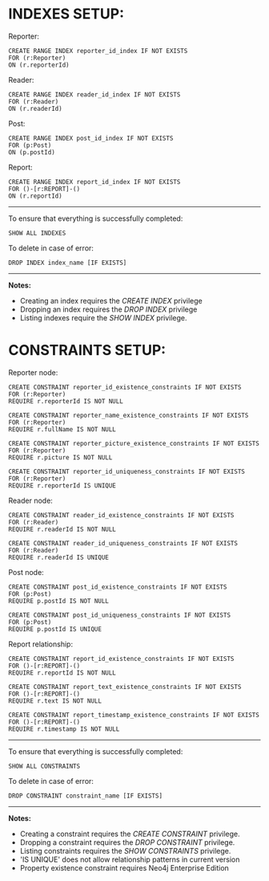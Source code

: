 # INDEXES SETUP:
Reporter:
```
CREATE RANGE INDEX reporter_id_index IF NOT EXISTS
FOR (r:Reporter)
ON (r.reporterId)
```
Reader:
```
CREATE RANGE INDEX reader_id_index IF NOT EXISTS
FOR (r:Reader)
ON (r.readerId)
```
Post:
```
CREATE RANGE INDEX post_id_index IF NOT EXISTS
FOR (p:Post)
ON (p.postId)
```
Report:
```
CREATE RANGE INDEX report_id_index IF NOT EXISTS
FOR ()-[r:REPORT]-()
ON (r.reportId)
```
___
To ensure that everything is successfully completed:
```
SHOW ALL INDEXES
```
To delete in case of error:
```
DROP INDEX index_name [IF EXISTS]
```
___
**Notes:**
* Creating an index requires the *CREATE INDEX* privilege
* Dropping an index requires the *DROP INDEX* privilege
* Listing indexes require the *SHOW INDEX* privilege.

# CONSTRAINTS SETUP:
Reporter node:
```
CREATE CONSTRAINT reporter_id_existence_constraints IF NOT EXISTS
FOR (r:Reporter)
REQUIRE r.reporterId IS NOT NULL

CREATE CONSTRAINT reporter_name_existence_constraints IF NOT EXISTS
FOR (r:Reporter)
REQUIRE r.fullName IS NOT NULL

CREATE CONSTRAINT reporter_picture_existence_constraints IF NOT EXISTS
FOR (r:Reporter)
REQUIRE r.picture IS NOT NULL

CREATE CONSTRAINT reporter_id_uniqueness_constraints IF NOT EXISTS
FOR (r:Reporter)
REQUIRE r.reporterId IS UNIQUE
```
Reader node:
```
CREATE CONSTRAINT reader_id_existence_constraints IF NOT EXISTS
FOR (r:Reader)
REQUIRE r.readerId IS NOT NULL

CREATE CONSTRAINT reader_id_uniqueness_constraints IF NOT EXISTS
FOR (r:Reader)
REQUIRE r.readerId IS UNIQUE
```
Post node:
```
CREATE CONSTRAINT post_id_existence_constraints IF NOT EXISTS
FOR (p:Post)
REQUIRE p.postId IS NOT NULL

CREATE CONSTRAINT post_id_uniqueness_constraints IF NOT EXISTS
FOR (p:Post)
REQUIRE p.postId IS UNIQUE
```
Report relationship:
```
CREATE CONSTRAINT report_id_existence_constraints IF NOT EXISTS
FOR ()-[r:REPORT]-()
REQUIRE r.reportId IS NOT NULL

CREATE CONSTRAINT report_text_existence_constraints IF NOT EXISTS
FOR ()-[r:REPORT]-()
REQUIRE r.text IS NOT NULL

CREATE CONSTRAINT report_timestamp_existence_constraints IF NOT EXISTS
FOR ()-[r:REPORT]-()
REQUIRE r.timestamp IS NOT NULL
```
___
To ensure that everything is successfully completed:
```
SHOW ALL CONSTRAINTS
```

To delete in case of error:
```
DROP CONSTRAINT constraint_name [IF EXISTS]
```
___
**Notes:**
* Creating a constraint requires the *CREATE CONSTRAINT* privilege.
* Dropping a constraint requires the *DROP CONSTRAINT* privilege.
* Listing constraints requires the *SHOW CONSTRAINTS* privilege.
* 'IS UNIQUE' does not allow relationship patterns in current version
* Property existence constraint requires Neo4j Enterprise Edition